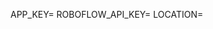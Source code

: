 

APP_KEY=<APP KEY SIMILAR TO WHAT YOU GENERATE ON SERVER>
ROBOFLOW_API_KEY=<ROBOLOW API KEY>
LOCATION=<LOCATION WHERE CAMERA IS DEPLOYED>
